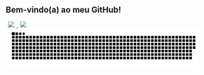 ## Bem-vindo(a) ao meu GitHub!

<style>
  img {
    padding-left:6px;
    padding-right:6px;
  }
</style>

<div style="display: inline-block">
  <a href="https://github.com/rafaballerini">
   <img height="160px" src="https://github-readme-stats.vercel.app/api?username=natali-schers&show_icons=true&theme=dracula&include_all_commits=true&count_private=true"/>
   <img height="160px"  src="https://github-readme-stats.vercel.app/api/top-langs/?username=natali-schers&layout=compact&langs_count=7&theme=dracula"/>
</div

 ![Snake animation](https://github.com/natali-schers/natali-schers/blob/output/github-contribution-grid-snake.svg)
